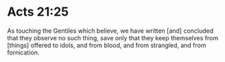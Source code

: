 # Acts 21:25

As touching the Gentiles which believe, we have written [and] concluded that they observe no such thing, save only that they keep themselves from [things] offered to idols, and from blood, and from strangled, and from fornication.